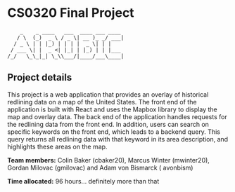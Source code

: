 # CS0320 Final Project

```
    _    _ ____   ___  ____ ___ ____ 
   / \  (_)  _ \ / _ \| __ )_ _/ ___|
  / _ \ | | |_) | | | |  _ \| | |    
 / ___ \| |  _ <| |_| | |_) | | |___ 
/_/   \_\_|_| \_\\___/|____/___\____|
```

## Project details

This project is a web application that provides an overlay of historical redlining data on a map of the United States.
The front end of the application is built with React and uses the Mapbox library to display the map and overlay
data. The back end of the application handles requests for the redlining data from the front
end. In addition, users can search on specific keywords on the front end, which leads to a backend query.
This query returns all redlining data with that keyword in its area description, and highlights these areas
on the map.

**Team members:** Colin Baker (cbaker20), Marcus Winter (mwinter20), Gordan Milovac (gmilovac) and Adam von Bismarck (
avonbism)

**Time allocated:** 96 hours... definitely more than that